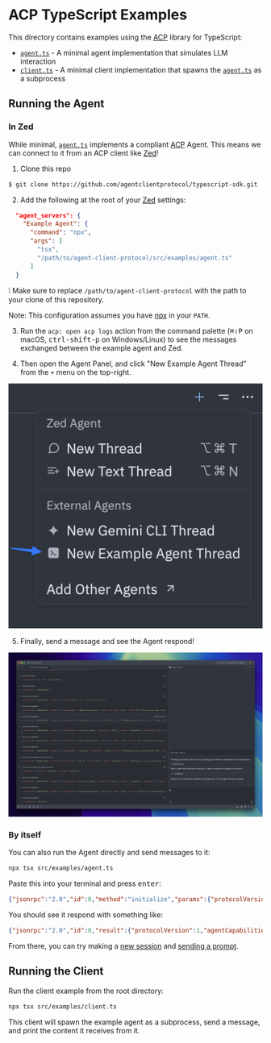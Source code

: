 # ACP TypeScript Examples

This directory contains examples using the [ACP](https://agentclientprotocol.com) library for TypeScript:

- [`agent.ts`](./agent.ts) - A minimal agent implementation that simulates LLM interaction
- [`client.ts`](./client.ts) - A minimal client implementation that spawns the [`agent.ts`](./agent.ts) as a subprocess

## Running the Agent

### In Zed

While minimal, [`agent.ts`](./agent.ts) implements a compliant [ACP](https://agentclientprotocol.com) Agent. This means we can connect to it from an ACP client like [Zed](https://zed.dev)!

1. Clone this repo

```sh
$ git clone https://github.com/agentclientprotocol/typescript-sdk.git
```

2. Add the following at the root of your [Zed](https://zed.dev) settings:

```json
  "agent_servers": {
    "Example Agent": {
      "command": "npx",
      "args": [
        "tsx",
        "/path/to/agent-client-protocol/src/examples/agent.ts"
      ]
  }
```

❕ Make sure to replace `/path/to/agent-client-protocol` with the path to your clone of this repository.

Note: This configuration assumes you have [npx](https://docs.npmjs.com/cli/v8/commands/npx) in your `PATH`.

3. Run the `acp: open acp logs` action from the command palette (<kbd>⌘⇧P</kbd> on macOS, <kbd>ctrl-shift-p</kbd> on Windows/Linux) to see the messages exchanged between the example agent and Zed.

4. Then open the Agent Panel, and click "New Example Agent Thread" from the `+` menu on the top-right.

![Agent menu](./img/menu.png)

5. Finally, send a message and see the Agent respond!

![Final state](./img/final.png)

### By itself

You can also run the Agent directly and send messages to it:

```bash
npx tsx src/examples/agent.ts
```

Paste this into your terminal and press <kbd>enter</kbd>:

```json
{"jsonrpc":"2.0","id":0,"method":"initialize","params":{"protocolVersion":1}}
```

You should see it respond with something like:

```json
{"jsonrpc":"2.0","id":0,"result":{"protocolVersion":1,"agentCapabilities":{"loadSession":false}}}
```

From there, you can try making a [new session](https://agentclientprotocol.com/protocol/session-setup#creating-a-session) and [sending a prompt](https://agentclientprotocol.com/protocol/prompt-turn#1-user-message).

## Running the Client

Run the client example from the root directory:

```bash
npx tsx src/examples/client.ts
```

This client will spawn the example agent as a subprocess, send a message, and print the content it receives from it.
